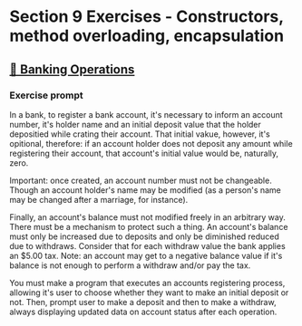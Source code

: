 # Section 9 Exercises - Constructors, method overloading, encapsulation

## [🏧 Banking Operations](./application/BankingOperations.java)

### Exercise prompt

In a bank, to register a bank account, it's necessary to inform an account number, it's holder name and an initial
deposit value that the holder depositied while crating their account. That initial vakue, however, it's opitional,
therefore: if an account holder does not deposit any amount while registering their account, that account's initial value would be, naturally, zero.

Important: once created, an account number must not be changeable. Though an account holder's name may be modified (as a person's name may be changed after a marriage, for instance).

Finally, an account's balance must not modified freely in an arbitrary way. There must be a mechanism to protect
such a thing. An account's balance must only be increased due to deposits and only be diminished reduced due to
withdraws. Consider that for each withdraw value the bank applies an $5.00 tax. Note: an account may get to a negative
balance value if it's balance is not enough to perform a withdraw and/or pay the tax. 

You must make a program that executes an accounts registering process, allowing it's user to choose whether they
want to make an initial deposit or not. Then, prompt user to make a deposit and then to make a withdraw, always 
displaying updated data on account status after each operation.
